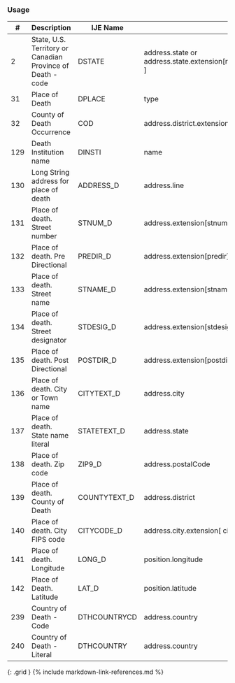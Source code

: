 ### Usage


| **#** |  **Description**   |  **IJE Name**   |  **Field**  |  **Type**  | **Value Set**  |
| ---------| ------------- | ------------ | -------------- | -------- | -------- |
| 2 | State, U.S. Territory or Canadian Province of Death - code | DSTATE| address.state or address.state.extension[nationalReportingJurisdictionId ] | codeable | [StatesTerritoriesProvincesVS] or [JurisdictionVS] | 
| 31 | Place of Death | DPLACE| type | codeable | [PlaceOfDeathVS] | 
| 32 | County of Death Occurrence | COD| address.district.extension[countyCode] | integer | see [CountyCodes] | 
| 129 | Death Institution name | DINSTI| name | string  |  | 
| 130 | Long String address for place of death | ADDRESS_D| address.line | string  |  | 
| 131 | Place of death. Street number | STNUM_D| address.extension[stnum] | string |  | 
| 132 | Place of death. Pre Directional | PREDIR_D| address.extension[predir] | string |  | 
| 133 | Place of death. Street name | STNAME_D| address.extension[stname] | string |  | 
| 134 | Place of death. Street designator | STDESIG_D| address.extension[stdesig] | string |  | 
| 135 | Place of death. Post Directional | POSTDIR_D| address.extension[postdir] | string |  | 
| 136 | Place of death. City or Town name | CITYTEXT_D| address.city | string |  | 
| 137 | Place of death. State name literal | STATETEXT_D| address.state | string |  | 
| 138 | Place of death. Zip code | ZIP9_D| address.postalCode | string |  | 
| 139 | Place of death. County of Death | COUNTYTEXT_D| address.district | string |  | 
| 140 | Place of death. City FIPS code | CITYCODE_D| address.city.extension[ cityCode] | integer | see [CityCodes] | 
| 141 | Place of death. Longitude | LONG_D| position.longitude | float |  | 
| 142 | Place of Death. Latitude | LAT_D| position.latitude | float |  | 
| 239 | Country of Death - Code | DTHCOUNTRYCD| address.country  | string  | Not Used.  For US Death certificates should be US | 
| 240 | Country of Death - Literal | DTHCOUNTRY| address.country  | string  | Not used. For US Death certificates should be US | 
{: .grid }
{% include markdown-link-references.md %}
